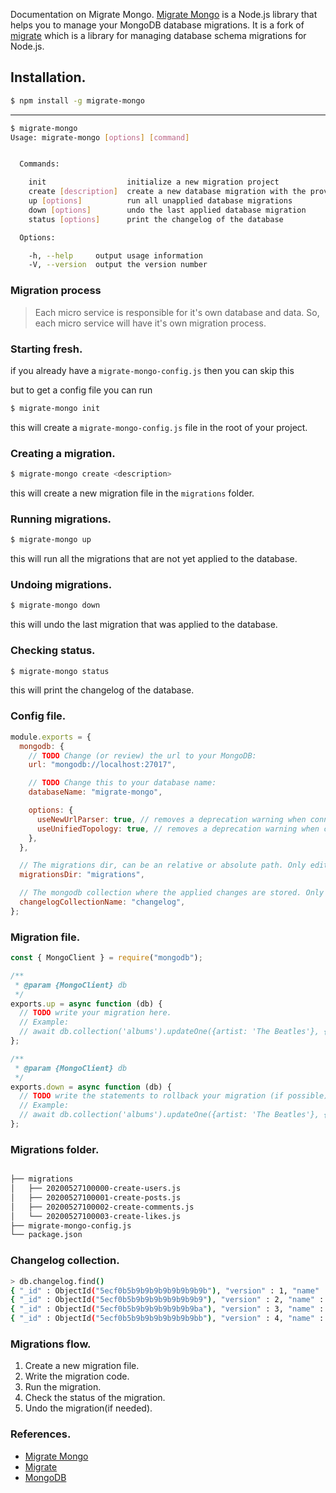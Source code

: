 Documentation on Migrate Mongo.
[Migrate Mongo](https://www.npmjs.com/package/migrate-mongo) is a Node.js library that helps you to manage your MongoDB database migrations. It is a fork of [migrate](https://www.npmjs.com/package/migrate) which is a library for managing database schema migrations for Node.js.

## Installation.

```bash
$ npm install -g migrate-mongo
```

---

```bash
$ migrate-mongo
Usage: migrate-mongo [options] [command]


  Commands:

    init                  initialize a new migration project
    create [description]  create a new database migration with the provided description
    up [options]          run all unapplied database migrations
    down [options]        undo the last applied database migration
    status [options]      print the changelog of the database

  Options:

    -h, --help     output usage information
    -V, --version  output the version number

```

### Migration process

> Each micro service is responsible for it's own database and data. So, each micro service will have it's own migration process.

### Starting fresh.

if you already have a `migrate-mongo-config.js` then you can skip this

but to get a config file you can run

```bash
$ migrate-mongo init
```

this will create a `migrate-mongo-config.js` file in the root of your project.

### Creating a migration.

```bash
$ migrate-mongo create <description>
```

this will create a new migration file in the `migrations` folder.

### Running migrations.

```bash
$ migrate-mongo up
```

this will run all the migrations that are not yet applied to the database.

### Undoing migrations.

```bash
$ migrate-mongo down
```

this will undo the last migration that was applied to the database.

### Checking status.

```bash
$ migrate-mongo status
```

this will print the changelog of the database.

### Config file.

```js
module.exports = {
  mongodb: {
    // TODO Change (or review) the url to your MongoDB:
    url: "mongodb://localhost:27017",

    // TODO Change this to your database name:
    databaseName: "migrate-mongo",

    options: {
      useNewUrlParser: true, // removes a deprecation warning when connecting
      useUnifiedTopology: true, // removes a deprecation warning when connecting
    },
  },

  // The migrations dir, can be an relative or absolute path. Only edit this when really necessary.
  migrationsDir: "migrations",

  // The mongodb collection where the applied changes are stored. Only edit this when really necessary.
  changelogCollectionName: "changelog",
};
```

### Migration file.

```js
const { MongoClient } = require("mongodb");

/**
 * @param {MongoClient} db
 */
exports.up = async function (db) {
  // TODO write your migration here.
  // Example:
  // await db.collection('albums').updateOne({artist: 'The Beatles'}, {$set: {blacklisted: true}});
};

/**
 * @param {MongoClient} db
 */
exports.down = async function (db) {
  // TODO write the statements to rollback your migration (if possible)
  // Example:
  // await db.collection('albums').updateOne({artist: 'The Beatles'}, {$set: {blacklisted: false}});
};
```

### Migrations folder.

```bash

├── migrations
│   ├── 20200527100000-create-users.js
│   ├── 20200527100001-create-posts.js
│   ├── 20200527100002-create-comments.js
│   └── 20200527100003-create-likes.js
├── migrate-mongo-config.js
└── package.json

```

### Changelog collection.

```bash
> db.changelog.find()
{ "_id" : ObjectId("5ecf0b5b9b9b9b9b9b9b9b9b"), "version" : 1, "name" : "20200527100000-create-users.js", "filename" : "20200527100000-create-users.js", "timestamp" : ISODate("2020-05-27T10:00:00.000Z") }
{ "_id" : ObjectId("5ecf0b5b9b9b9b9b9b9b9b9"), "version" : 2, "name" : "20200527100001-create-posts.js", "filename" : "20200527100001-create-posts.js", "timestamp" : ISODate("2020-05-27T10:00:00.000Z") }
{ "_id" : ObjectId("5ecf0b5b9b9b9b9b9b9b9ba"), "version" : 3, "name" : "20200527100002-create-comments.js", "filename" : "20200527100002-create-comments.js", "timestamp" : ISODate("2020-05-27T10:00:00.000Z") }
{ "_id" : ObjectId("5ecf0b5b9b9b9b9b9b9b9bb"), "version" : 4, "name" : "20200527100003-create-likes.js", "filename" : "20200527100003-create-likes.js", "timestamp" : ISODate("2020-05-27T10:00:00.000Z") }
```

### Migrations flow.

1. Create a new migration file.
2. Write the migration code.
3. Run the migration.
4. Check the status of the migration.
5. Undo the migration(if needed).

### References.

- [Migrate Mongo](https://www.npmjs.com/package/migrate-mongo)
- [Migrate](https://www.npmjs.com/package/migrate)
- [MongoDB](https://www.mongodb.com/)
